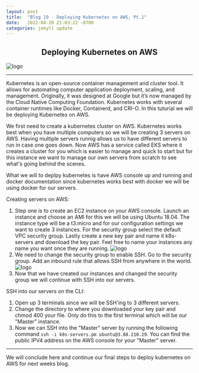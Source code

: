 ```yaml
---
layout: post
title:  "Blog 19 - Deploying Kubernetes on AWS, Pt.1"
date:   2022-04-20 21:03:22 -0700
categories: jekyll update
---
```


## <center>Deploying Kubernetes on AWS</center>
![logo](https://15rf562os5r61q4tvf2630fw-wpengine.netdna-ssl.com/wp-content/uploads/2020/10/Hacking-Kubernetes-on-AWS-EKS-from-a-Mac-01-895x333.png)

---

Kubernetes is an open-source container management and cluster tool. It allows for automating computer application deployment, scaling, and management. Originally, it was designed at Google but it’s now managed by the Cloud Native Computing Foundation. Kubernetes works with several container runtimes like Docker, Containerd, and CRI-O. In this tuturial we will be deploying Kubernetes on AWS.

We first need to create a kubernetes cluster on AWS. Kubernetes works best when you have multiple computers so we will be creating 3 servers on AWS. Having multiple servers runnig allows us to have different servers to run in case one goes down. Now AWS has a service called EKS where it creates a cluster for you which is easier to manage and quick to start but for this instance we want to manage our own servers from scratch to see what's going behind the scenes. 

What we will to deplpy kubernetes is have AWS console up and running and docker documentation since kubernetes works best with docker we will be using docker for our servers. 

Creating servers on AWS:

1. Step one is to create an EC2 instance on your AWS console. Launch an instance and choose an AMI for this we will be using Ubuntu 18.04. The instance type will be a t3.micro and for our configuration settings we want to create 3 instances. For the security group select the default VPC security group. Lastly create a new key pair and name it k8s-servers and download the key pair. Feel free to name your instances any name you want once they are running. 
![logo](https://i.imgur.com/wqkrgeK.png)
2. We need to change the security group to enable SSH. Go to the security group. Add an inbound rule that allows SSH from anywhere in the world. 
![logo](https://i.imgur.com/tNlumWh.png)
3. Now that we have created our instances and changed the security group we will continue with SSH into our servers. 

SSH into our servers on the CLI:
1. Open up 3 terminals since we will be SSH'ing to 3 different servers. 
2. Change the directory to where you downloaded your key pair and chmod 400 your file. Only do this to the first terminal which will be our "Master" instance. 
3. Now we can SSH into the "Master" server by running the following command `ssh -i k8s-servers.pm ubuntu@3.88.210.29`. You can find the public IPV4 address on the AWS console for your "Master" server.
---
We will conclude here and continue our final steps to deploy kubernetes on AWS for next weeks blog. 